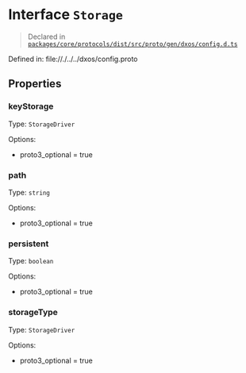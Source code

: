 # Interface `Storage`
> Declared in [`packages/core/protocols/dist/src/proto/gen/dxos/config.d.ts`]()

Defined in:
   file://./../../dxos/config.proto
## Properties
### keyStorage 
Type: `StorageDriver`

Options:
  - proto3_optional = true
### path 
Type: `string`

Options:
  - proto3_optional = true
### persistent 
Type: `boolean`

Options:
  - proto3_optional = true
### storageType 
Type: `StorageDriver`

Options:
  - proto3_optional = true